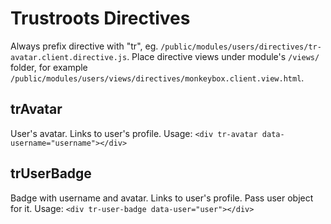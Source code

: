 # Trustroots Directives

Always prefix directive with "tr", eg. `/public/modules/users/directives/tr-avatar.client.directive.js`. Place directive views under module's `/views/` folder, for example `/public/modules/users/views/directives/monkeybox.client.view.html`.

## trAvatar
User's avatar. Links to user's profile.
Usage:
`<div tr-avatar data-username="username"></div>`

## trUserBadge
Badge with username and avatar. Links to user's profile.
Pass user object for it.
Usage:
`<div tr-user-badge data-user="user"></div>`
